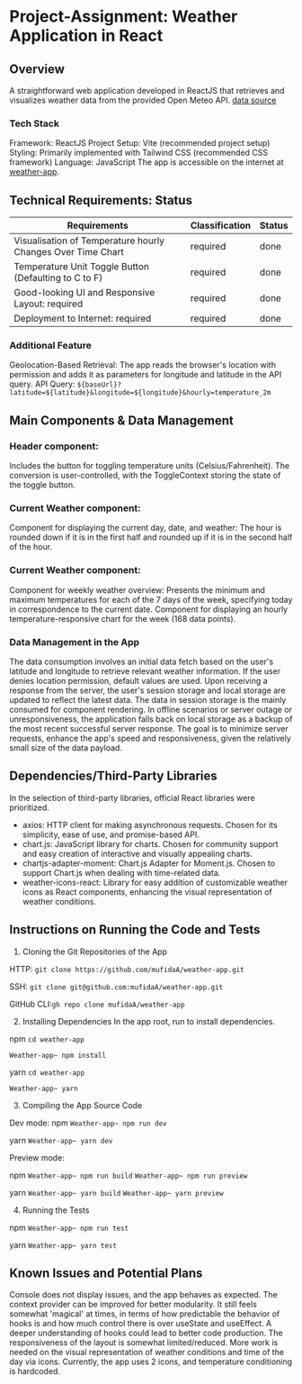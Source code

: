 # Project-Assignment: Weather Application in React

## Overview
A straightforward web application developed in ReactJS that retrieves and visualizes weather data from the provided Open Meteo API.
[data source](https://open-meteo.com/en/docs#latitude=65.01&longitude=25.47&hourly=temperature_2m)

### Tech Stack
Framework: ReactJS
Project Setup: Vite (recommended project setup)
Styling: Primarily implemented with Tailwind CSS (recommended CSS framework)
Language: JavaScript
The app is accessible on the internet at [weather-app](https://mufidaa.github.io/weather-app/).

## Technical Requirements: Status

| Requirements                                                 | Classification |Status |
| -------------------------------------------------------------|----------------|----------|
| Visualisation of Temperature hourly Changes Over Time  Chart | required       | done     |
| Temperature Unit Toggle Button (Defaulting to C to F)        | required       | done     |
| Good-looking UI and Responsive Layout: required              | required       | done     |
| Deployment to Internet: required                             | required       | done     |

### Additional Feature
Geolocation-Based Retrieval: The app reads the browser's location with permission and adds it as parameters for longitude and latitude in the API query.
API Query: `${baseUrl}?latitude=${latitude}&longitude=${longitude}&hourly=temperature_2m`

## Main Components & Data Management
### Header component:
Includes the button for toggling temperature units (Celsius/Fahrenheit). The conversion is user-controlled, with the ToggleContext storing the state of the toggle button.

### Current Weather component:
Component for displaying the current day, date, and weather: The hour is rounded down if it is in the first half and rounded up if it is in the second half of the hour.

### Current Weather component:
Component for weekly weather overview: Presents the minimum and maximum temperatures for each of the 7 days of the week, specifying today in correspondence to the current date.
Component for displaying an hourly temperature-responsive chart for the week (168 data points).

### Data Management in the App
The data consumption involves an initial data fetch based on the user's latitude and longitude to retrieve relevant weather information. If the user denies location permission, default values are used.
Upon receiving a response from the server, the user's session storage and local storage are updated to reflect the latest data.
The data in session storage is the mainly consumed for component rendering.
In offline scenarios or server outage or unresponsiveness, the application falls back on local storage as a backup of the most recent successful server response.
The goal is to minimize server requests, enhance the app's speed and responsiveness, given the relatively small size of the data payload.

## Dependencies/Third-Party Libraries
In the selection of third-party libraries, official React libraries were prioritized.

- axios: HTTP client for making asynchronous requests. Chosen for its simplicity, ease of use, and promise-based API.
- chart.js: JavaScript library for charts. Chosen for community support and easy creation of interactive and visually appealing charts.
- chartjs-adapter-moment: Chart.js Adapter for Moment.js. Chosen to support Chart.js when dealing with time-related data.
- weather-icons-react: Library for easy addition of customizable weather icons as React components, enhancing the visual representation of weather conditions.

## Instructions on Running the Code and Tests

1. Cloning the Git Repositories of the App

HTTP: `git clone https://github.com/mufidaA/weather-app.git`

SSH: `git clone git@github.com:mufidaA/weather-app.git`

GitHub CLI:`gh repo clone mufidaA/weather-app`

2. Installing Dependencies
In the app root, run to install dependencies.

npm
`cd weather-app`

`Weather-app~ npm install`

yarn
`cd weather-app`

`Weather-app~ yarn`

3. Compiling the App Source Code

Dev mode:
npm
`Weather-app~ npm run dev`

yarn
`Weather-app~ yarn dev`

Preview mode:

npm
`Weather-app~ npm run build`
`Weather-app~ npm run preview`

yarn
`Weather-app~ yarn build`
`Weather-app~ yarn preview`

4. Running the Tests

npm `Weather-app~ npm run test`

yarn `Weather-app~ yarn test`

## Known Issues and Potential Plans
Console does not display issues, and the app behaves as expected.
The context provider can be improved for better modularity. It still feels somewhat 'magical' at times, in terms of how predictable the behavior of hooks is and how much control there is over useState and useEffect. A deeper understanding of hooks could lead to better code production.
The responsiveness of the layout is somewhat limited/reduced.
More work is needed on the visual representation of weather conditions and time of the day via icons. Currently, the app uses 2 icons, and temperature conditioning is hardcoded.
